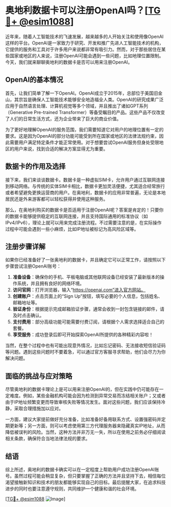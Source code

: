 # 奥地利数据卡可以注册OpenAI吗？[[TG💪+ @esim1088](https://t.me/s/esim1088)]

近年来，随着人工智能技术的飞速发展，越来越多的人开始关注和使用像OpenAI这样的平台。OpenAI是一家致力于研究、开发和推广先进人工智能技术的机构，它提供的服务和工具对于许多用户来说都非常有吸引力。然而，对于那些居住在某些国家或地区的人来说，注册OpenAI可能会遇到一些问题，比如地理位置限制。今天，我们就来聊聊奥地利的数据卡是否可以用来注册OpenAI。

## OpenAI的基本情况

首先，让我们简单了解一下OpenAI。OpenAI成立于2015年，总部位于美国旧金山，其宗旨是确保人工智能技术能够安全地造福全人类。OpenAI的研究成果广泛应用于自然语言处理、计算机视觉等多个领域，并且推出了诸如GPT系列（Generative Pre-trained Transformer）等备受瞩目的产品。这些产品不仅改变了人们的日常生活方式，还为企业带来了巨大的商业价值。

为了更好地理解OpenAI的服务范围，我们需要知道它对用户的地理位置有一定的要求。这是因为OpenAI的部分功能可能受到所在国家或地区的法律法规约束，因此需要用户满足特定条件才能正常使用。对于想要尝试OpenAI服务但身处受限地区的用户来说，找到合适的解决方案显得尤为重要。

## 数据卡的作用及选择

接下来，我们来谈谈数据卡。数据卡是一种虚拟SIM卡，允许用户通过互联网连接到移动网络。与传统的实体SIM卡相比，数据卡更加灵活便捷，尤其适合经常旅行或者希望避免更换运营商的用户。在奥地利，数据卡的应用非常普遍，无论是本地居民还是外来游客都可以轻松获得并使用这种服务。

那么，在奥地利购买的数据卡是否适用于注册OpenAI呢？答案是肯定的！只要你的数据卡能够提供稳定的互联网连接，并且支持国际通用的标准协议（如IPv4/IPv6），理论上就可以用来完成注册流程。不过需要注意的是，在实际操作过程中可能会遇到一些小麻烦，比如IP地址被标记为高风险区域等。

## 注册步骤详解

如果你已经准备好了一张奥地利的数据卡，并且确定它可以正常工作，请按照以下步骤尝试注册OpenAI账号：

1. **准备设备**：确保你的手机、平板电脑或其他联网设备已经安装了最新版本的操作系统，并且拥有良好的网络环境。
2. **访问官网**：打开浏览器，输入“https://openai.com”进入官方网站。
3. **创建账户**：点击页面上的“Sign Up”按钮，填写必要的个人信息，包括姓名、邮箱地址等。
4. **验证身份**：根据提示完成邮箱验证步骤，通常会收到一封包含链接的邮件，请及时点击确认。
5. **支付费用**：部分高级功能可能需要付费订阅，请根据个人需求选择适合自己的套餐。
6. **享受服务**：成功登录后即可开始探索OpenAI所提供的各种精彩内容啦！

当然，在整个过程中也有可能出现意外情况，比如忘记密码、无法接收短信验证码等问题。遇到这些问题时不要着急，可以通过官方客服寻求帮助，他们会尽力为你解决问题。

## 面临的挑战与应对策略

尽管奥地利的数据卡理论上是可以用来注册OpenAI的，但在实践中仍可能存在一定难度。例如，某些金融机构可能会因为检测到异常交易而冻结相关账户；又或者由于IP地址频繁变更而导致审核失败等情况发生。面对这些问题，我们应该保持冷静，采取合理措施加以应对。

一方面，建议大家提前做好充分准备，比如准备好备用联系方式、设置强密码并定期更新等；另一方面，则可以考虑使用第三方代理服务器来隐藏真实IP地址，从而降低被误判的风险。当然，这种方法并非万无一失，所以在使用之前务必仔细阅读相关条款，确保符合当地法律法规的要求。

## 结语

综上所述，奥地利的数据卡确实可以在一定程度上帮助用户成功注册OpenAI账号。虽然过程可能会稍显复杂，但只要掌握了正确的方法并且坚持下去，相信每位渴望接触新知识和技术的朋友都能够实现自己的目标。最后提醒大家，在追求科技进步的同时也要注意遵守规则，共同维护一个健康和谐的社会环境。

[[TG💪+ @esim1088](https://t.me/s/esim1088) ![Image](https://i.postimg.cc/4NQfJmqS/Snipaste-2025-05-13-00-14-12.png)]